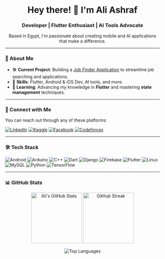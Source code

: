 <h1 align="center">Hey there! 👋 I'm Ali Ashraf</h1>
<h3 align="center">Developer | Flutter Enthusiast | AI Tools Advocate</h3>

<p align="center">
  Based in Egypt, I'm passionate about creating mobile and AI applications that make a difference.
</p>

---

### 🔎 About Me
- 🛠 **Current Project**: Building a [Job Finder Application](https://github.com/aliashrafanwaar/Job_Finder_App) to streamline job searching and applications.
- 🚀 **Skills**: Flutter, Android & iOS Dev, AI tools, and more.
- 🎯 **Learning**: Advancing my knowledge in **Flutter** and mastering **state management** techniques.

---

### 🤝 Connect with Me
You can reach out through any of these platforms:

<p align="left">
  <a href="https://linkedin.com/in/aliashraf899" target="_blank"><img src="https://img.shields.io/badge/LinkedIn-%230077B5.svg?style=for-the-badge&logo=linkedin&logoColor=white" alt="LinkedIn"></a>
  <a href="https://kaggle.com/aliashrafanwar" target="_blank"><img src="https://img.shields.io/badge/Kaggle-%2312100E.svg?style=for-the-badge&logo=kaggle&logoColor=blue" alt="Kaggle"></a>
  <a href="https://fb.com/profile.php?id=61561637802951" target="_blank"><img src="https://img.shields.io/badge/Facebook-%231877F2.svg?style=for-the-badge&logo=facebook&logoColor=white" alt="Facebook"></a>
  <a href="https://codeforces.com/profile/astack" target="_blank"><img src="https://img.shields.io/badge/Codeforces-%235A5A5A.svg?style=for-the-badge&logo=codeforces&logoColor=blue" alt="Codeforces"></a>
</p>

---

### 🛠 Tech Stack
<p align="left">
  <img src="https://img.shields.io/badge/Android-3DDC84?style=for-the-badge&logo=android&logoColor=white" alt="Android">
  <img src="https://img.shields.io/badge/Arduino-00979D?style=for-the-badge&logo=arduino&logoColor=white" alt="Arduino">
  <img src="https://img.shields.io/badge/C++-00599C?style=for-the-badge&logo=cplusplus&logoColor=white" alt="C++">
  <img src="https://img.shields.io/badge/Dart-0175C2?style=for-the-badge&logo=dart&logoColor=white" alt="Dart">
  <img src="https://img.shields.io/badge/Django-092E20?style=for-the-badge&logo=django&logoColor=white" alt="Django">
  <img src="https://img.shields.io/badge/Firebase-FFCA28?style=for-the-badge&logo=firebase&logoColor=black" alt="Firebase">
  <img src="https://img.shields.io/badge/Flutter-02569B?style=for-the-badge&logo=flutter&logoColor=white" alt="Flutter">
  <img src="https://img.shields.io/badge/Linux-FCC624?style=for-the-badge&logo=linux&logoColor=black" alt="Linux">
  <img src="https://img.shields.io/badge/MySQL-4479A1?style=for-the-badge&logo=mysql&logoColor=white" alt="MySQL">
  <img src="https://img.shields.io/badge/Python-FFD43B?style=for-the-badge&logo=python&logoColor=blue" alt="Python">
  <img src="https://img.shields.io/badge/TensorFlow-FF6F00?style=for-the-badge&logo=tensorflow&logoColor=white" alt="TensorFlow">
</p>

---

### 📊 GitHub Stats
<p align="center">
  <img src="https://github-readme-stats.vercel.app/api?username=aliashrafanwaar&show_icons=true&theme=tokyonight" alt="Ali's GitHub Stats" height="165" />
  <img src="https://github-readme-streak-stats.herokuapp.com/?user=aliashrafanwaar&theme=tokyonight" alt="GitHub Streak" height="165" />
</p>

<p align="center">
  <img src="https://github-readme-stats.vercel.app/api/top-langs/?username=aliashrafanwaar&layout=compact&theme=tokyonight" alt="Top Languages" />
</p>
